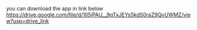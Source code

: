 you can download the app in link below
https://drive.google.com/file/d/1II5jPAU__9qTxJEYs5kdS0raZ9QvUWMZ/view?usp=drive_link
